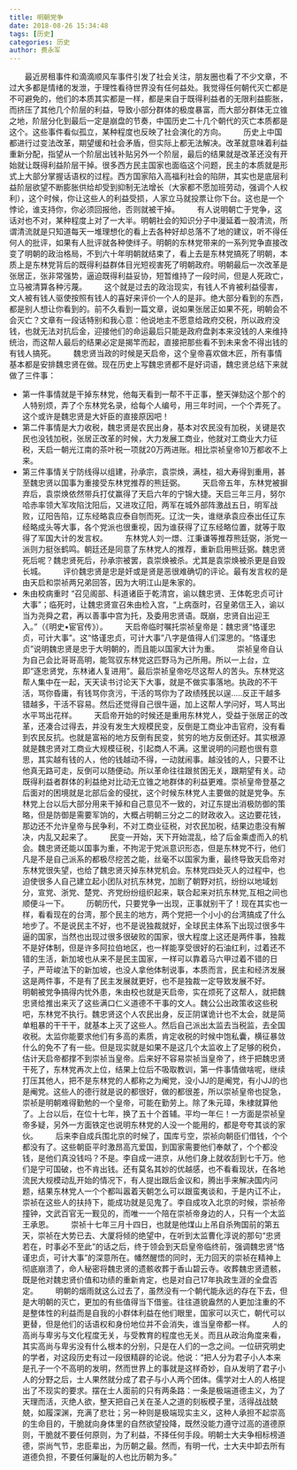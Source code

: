 ```yaml
---
title: 明朝党争
date: 2018-08-26 15:34:48
tags: [历史]
categories: 历史
author: 费永军
---
```

&emsp;&emsp;最近房租事件和滴滴顺风车事件引发了社会关注，朋友圈也看了不少文章，不过大多都是情绪的发泄，于理性看待世界没有任何益处。我觉得任何朝代灭亡都是不可避免的，他们的本质其实都是一样，都是来自于既得利益者的无限利益膨胀，而挤压了其他几个阶层的利益，导致小部分群体的极度暴富，而大部分群体无立锥之地，阶层分化到最后一定是崩盘的节奏，中国历史二十几个朝代的灭亡本质都是这个。这些事件看似孤立，某种程度也反映了社会演化的方向。
&emsp;&emsp;历史上中国都进行过变法改革，期望缓和社会矛盾，但实际上都无法解决。改革就意味着利益重新分配，指望从一个阶层出钱补贴另外一个阶层，最后的结果就是改革还没有开始就让既得利益阶层干掉。很多西方民主国家也面临这个问题，民主的本质就是形式上大部分掌握话语权的过程。西方国家陷入高福利社会的陷阱，其实也是底层利益阶层欲望不断膨胀供给却受到抑制无法增长（大家都不愿加班劳动，强调个人权利），这个时候，你让这些人的利益受损，人家立马就投票让你下台。这也是一个悖论，谁支持你，你必须回报他，否则就被干掉。
&emsp;&emsp;有人说明朝亡于党争，这话对也不对，某种程度上对了一大半。明朝社会的知识分子中漫延着一股清流，所谓清流就是只知道每天一堆理想化的看上去各种好却总落不了地的建议，听不得任何人的批评，如果有人批评就各种使绊子。明朝的东林党带来的一系列党争直接改变了明朝的政治格局，不到六十年明朝就结束了，看上去是东林党搞死了明朝，本质上是东林党背后的既得利益群体目光短视害死了明朝政府。明朝最后一次改革是张居正，张非常强势，逼迫既得利益妥协，短暂维持了一段时间，但是人死政亡，立马被清算各种污蔑。
&emsp;&emsp;这个就是过去的政治现实，有钱人不肯被利益侵害，文人被有钱人驱使按照有钱人的喜好来评价一个人的是非。绝大部分看到的东西，都是别人想让你看到的。前不久看到一篇文章，说如果张居正如果不死，明朝会不会灭亡？文章有一段话特别和我心意：他说地主不愿意给政府交税，所以政府没钱，也就无法对抗后金，迎接他们的命运最后只能是政府盘剥本来没钱的人来维持统治，而这帮人最后的结果必定是揭竿而起，直接把那些看不到未来舍不得出钱的有钱人搞死。
&emsp;&emsp;魏忠贤当政的时候是天启帝，这个皇帝喜欢做木匠，所有事情基本都是安排魏忠贤在做。现在历史上写魏忠贤都不是好词语，魏忠贤总结下来就做了三件事：
- 第一件事情就是干掉东林党，他每天看到一帮不干正事，整天弹劾这个那个的人特别烦，弄了个东林党名录，给每个人编号，用三年时间，一个个弄死了。这个或许是魏忠贤是大奸臣的直接原因吧！
- 第二件事情是大力收税，魏忠贤是农民出身，基本对农民没有加税，关键是农民也没钱加税，张居正改革的时候，大力发展工商业，他就对工商业大力征税，天启一朝光江南的茶叶税一项就20万两进账。相比崇祯皇帝10万都收不上来。
- 第三件事情关宁防线得以组建，孙承宗，袁崇焕，满桂，祖大寿得到重用，甚至魏忠贤以国事为重接受东林党推荐的熊廷弼。
&emsp;&emsp;天启帝五年，东林党被摒弃后，袁崇焕依然带兵打仗赢得了天启六年的宁锦大捷。天启三年三月，努尔哈赤率领大军攻陷沈阳后，又进攻辽阳，两军在城外部阵激战五日，明军战败，辽阳告陷，辽东经略袁应泰自刎而死。辽沈一失，谁继承袁应泰出任辽东经略成头等大事，各个党派也很重视，因为谁获得了辽东经略位置，就等于取得了军国大计的发言权。
&emsp;&emsp;东林党人刘一燝、江秉谦等推荐熊廷弼，浙党一派则力挺张鹤鸣。朝廷还是同意了东林党人的推荐，重新启用熊廷弼。魏忠贤死后呢？魏忠贤死后，孙承宗被罢，袁崇焕被杀。尤其是袁崇焕被杀更是自毁长城。
&emsp;&emsp;评价魏忠贤是忠是奸或是贤是恶很难确切的评论。最有发言权的是由天启和崇祯两兄弟回答，因为大明江山是朱家的。
- 朱由校病重时 “召见阁部、科道诸臣于乾清宫，谕以魏忠贤、王体乾忠贞可计大事”；临死时，让魏忠贤宣召朱由检入宫，“上病亟时，召皇弟信王入，谕以当为尧舜之君，再以善事中宫为托，及委用忠贤语。既崩，忠贤自出迎王入。”（《明史•宦官传》）。
&emsp;&emsp;天启帝临时嘱托崇祯皇帝是：魏忠贤“恪谨忠贞，可计大事”。这“恪谨忠贞，可计大事”八字是值得人们深思的。“恪谨忠贞”说明魏忠贤是忠于大明朝的，而且能以国家大计为重。
&emsp;&emsp;崇祯皇帝自认为自己会比哥哥高明，能驾驭东林党这匹野马为己所用。所以一上台，立即“逐忠贤党，东林诸人复进用”。最后崇祯皇帝吃尽这帮人的苦头。东林党这帮人集中在一起，天天读书讨论天下大事，就是不做实事落地。执政的不干活，骂你昏庸，有钱骂你贪污，干活的骂你为了政绩残民以逞.....反正干越多错越多，干活不容易。然后还觉得自己很牛逼，加上这帮人学问好，骂人骂出水平骂出花样。
&emsp;&emsp;天启帝开始的时候还是重用东林党人，受益于张居正的改革，还凑合过得去，并没有发生大规模民变，反倒是工商业冲击官府，没有看到农民反抗。也就是富裕的地方反倒有民变，贫穷的地方反倒还好。其实根源就是魏忠贤对工商业大规模征税，引起商人不满。这里说明的问题也很有意思，其实越有钱的人，他的钱越动不得，一动就闹事。越没钱的人，只要不让他真无路可走，反倒可以随便动。所以革命往往跟贫困无关，跟期望有关。动既得利益者群体的利益绝对比动无立锥之地群体的利益更难。崇祯皇帝登基之后面对的困境就是北部后金的侵扰，这个时候东林党人主要做的就是党争。东林党上台以后大部分用来干掉和自己意见不一致的，对辽东提出消极防御的策略，但是防御是需要军饷的，大概占明朝三分之二的财政收入。这边要花钱，那边还不允许皇帝与民争利，不对工商业征税，对农民加税，结果边患没有解决，内乱又起来了。
&emsp;&emsp;民变一开始，天下开始混乱，给了后金乘虚而入的机会。魏忠贤还能以国事为重，不拘泥于党派意识形态，但是东林党不行，他们凡是不是自己派系的都极尽挖苦之能，丝毫不以国家为重，最终导致天启帝对东林党很失望，也给了魏忠贤灭掉东林党机会。东林党四处灭人的过程中，也迫使很多人自己建立起小团队对抗东林党，加剧了朝野对抗，纷纷以地域划分，宣党、浙党、楚党、齐党纷纷组织起来，联合起来对抗东林党,互相之间也顺便斗一下。
&emsp;&emsp;历朝历代，只要党争一出现，正事就别干了！现在其实也一样，看看现在的台湾，那个民主的地方，两个党把一个小小的台湾搞成了什么地步了。不是说民主不好，也不是说独裁就好，全球民主体系下出现过很多牛逼的国家，当然也出现过很多很破败的国家，很大程度上这还是两件事，独裁不是好体制，但是许多阿拉伯地区，也一样能享受很好的石油红利，过着还不错的生活，新加坡也从来不是民主国家，一样可以靠着马六甲过着不错的日子，严苛峻法下的新加坡，也没人拿他体制说事，本质而言，民主和经济发展这是两件事，不是有了民主发展就更好，也不是独裁一定导致发展不好。
&emsp;&emsp;明朝被党争搞得内忧外患，朱由校也就是天启帝，实在烦死了这帮人，就把魏忠贤给推出来灭了这些满口仁义道德不干事的文人。魏公公出政策收这些税吧，东林党不执行。魏忠贤这个人农民出身，反正阴谋诡计也不太会，就是简单粗暴的干干干，就基本上灭了这些人。然后自己派出太监去当税监，去全国收税。太监你能要求他们有多高的素质，肯定收税的时候中饱私囊，横征暴敛什么的免不了有一些。但是现实就是如果不是这几个太监收上了足够的税负，估计天启帝都撑不到崇祯当皇帝。后来好不容易崇祯当皇帝了，终于把魏忠贤干死了，东林党再次上位，结果上位后不吸取教训，第一件事情做啥呢，继续打压其他人，把不是东林党的人都称之为阉党，没小JJ的是阉党，有小JJ的也是阉党。这些人的德行就是说的都很好，做的都很差，所以崇祯皇帝也捉急，崇祯是明朝难得勤勉的一个皇帝，可能在勤劳上。除了朱元璋，朱棣就算他了。上台以后，在位十七年，换了五十个首辅。平均一年仨！一方面是崇祯皇帝多疑，另外一方面铁定也说明东林党的人没一个能用的，都是夸夸其谈的家伙。
&emsp;&emsp;后来李自成兵围北京的时候了，国库亏空，崇祯向朝臣们借钱，个个都没有了。这些朝臣平时激昂高亢爱国，到国家需要他们奉献了，个个都没钱，是他们真没钱吗？不是。李自成一进京，从他们身上就收刮到七千万。他们是宁可国破，也不肯出钱。还有莫名其妙的优越感，也不看看现状，在各地流民大规模动乱开始的情况下，有人提出跟后金议和，腾出手来解决国内问题，结果东林党人一个个都叫嚣着天朝怎么可以跟蛮夷谈和，于是内讧不止，崇祯在这些人的扶持下，能成功就是见鬼了。李自成攻入北京的时候，崇祯帝撞钟，文武百官无一觐见的，而唯一一个陪在崇祯帝身边的人，只有一个太监王承恩。
&emsp;&emsp;崇祯十七年三月十四日，也就是他煤山上吊自杀殉国前的第五天，崇祯在大势已去、大厦将倾的绝望中，在听到太监曹化淳说的那句“忠贤若在，时事必不至此”的话之后，终于领会到天启皇帝临终前，强调魏忠贤“恪谨忠贞，可计大事”的深意所在。幡然醒悟的同时，无力回天的崇祯在精神上彻底崩溃了，命人秘密将魏忠贤的遗骸收葬于香山碧云寺。收葬魏忠贤遗骸，既是他对魏忠贤价值和功绩的重新肯定，也是对自己17年执政生涯的全盘否定。
&emsp;&emsp;明朝的烟雨就这么过去了，虽然没有一个朝代能永远的存在下去，但是大明朝的灭亡，更加的有些值得当下借鉴。往往道貌盎然的人更加注重的不是整体性的利益而是自我的小群体利益在他们眼里，国家可以灭亡，朝代可以更替，但是他们的话语权和身份地位并不会消失，谁当皇帝都一样。
&emsp;&emsp;人的高尚与卑劣与文化程度无关，与受教育的程度也无关。而且从政治角度来看，其实高尚与卑劣没有什么根本的分别，只是在人们的一念之间。一位研究明史的学者，对这段历史有过一段很精辟的论说。他说：“把人分为君子小人本来是孔子一个不高明的发明，然而世界上的事就是这样奇妙，自从发明了君子小人的分野之后，士人果然就分成了君子与小人两个团体。儒学对士人的人格提出了不现实的要求。摆在士人面前的只有两条路：一条是极端道德主义，为了天理而活，灭绝人欲，整天把自己关在圣人之道的刻板模子里，活得战战兢兢，如履深渊，充满了悲壮；另一种则是极端现实主义，这种人承担不起崇高的生命目的，干脆就向身体里的自然欲望投降，既然没能力遵守过高的道德原则，干脆就不要任何原则，为了利益，不择任何手段。明朝士大夫争相标榜道德，崇尚气节，忠臣辈出，为历朝之最。然而，有明一代，士大夫中卸去所有道德负担，不要任何廉耻的人也比历朝为多。”
